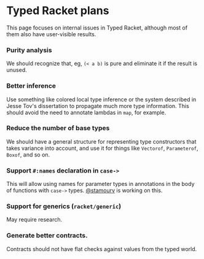 # Typed Racket plans

This page focuses on internal issues in Typed Racket, although most of them also have user-visible results.

### Purity analysis

We should recognize that, eg,  `(< a b)` is pure and eliminate it if the result is unused.

### Better inference

Use something like colored local type inference or the system described in Jesse Tov's dissertation to propagate much more type information.  This should avoid the need to annotate lambdas in `map`, for example.

### Reduce the number of base types

We should have a general structure for representing type constructors that takes variance into account, and use it for things like `Vectorof`, `Parameterof`, `Boxof`, and so on.

### Support `#:names` declaration in `case->`

This will allow using names for parameter types in annotations in the body of functions with `case->` types.  [@stamourv](https://github.com/stamourv) is working on this.

### Support for generics (`racket/generic`)

May require research.

### Generate better contracts.

Contracts should not have flat checks against values from the typed world.